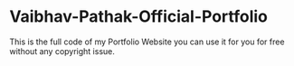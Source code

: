# Vaibhav-Pathak-Official-Portfolio
This is the full code of my Portfolio Website you can use it for you for free without any copyright issue.

